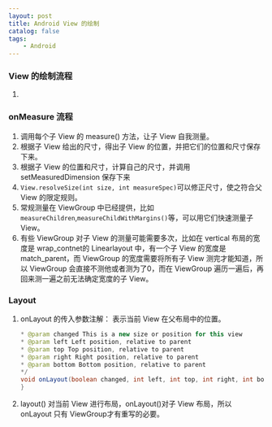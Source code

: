 ```yaml
---
layout: post
title: Android View 的绘制
catalog: false
tags:
    - Android
---
```


### View 的绘制流程

1. 


### onMeasure 流程

1. 调用每个子 View 的 measure()  方法，让子 View 自我测量。
2. 根据子 View 给出的尺寸，得出子 View 的位置，并把它们的位置和尺寸保存下来。
3. 根据子 View 的位置和尺寸，计算自己的尺寸，并调用 setMeasuredDimension 保存下来
4. `View.resolveSize(int size, int measureSpec)`可以修正尺寸，使之符合父 View 的限定规则。
5. 常规测量在 ViewGroup 中已经提供，比如 `measureChildren`,`measureChildWithMargins()`等，可以用它们快速测量子 View。
6. 有些 ViewGroup 对子 View 的测量可能需要多次，比如在 vertical 布局的宽度是 wrap_contnet的 Linearlayout 中，有一个子 View  的宽度是 match_parent，而 ViewGroup 的宽度需要将所有子 View 测完才能知道，所以 ViewGroup 会直接不测他或者测为了0，而在 ViewGroup 遍历一遍后，再回来测一遍之前无法确定宽度的子 View。

### Layout

1. onLayout 的传入参数注解： 表示当前 View 在父布局中的位置。

   ```java
   * @param changed This is a new size or position for this view
   * @param left Left position, relative to parent
   * @param top Top position, relative to parent
   * @param right Right position, relative to parent
   * @param bottom Bottom position, relative to parent
   */
   void onLayout(boolean changed, int left, int top, int right, int bottom){
   }
   ```

2. layout() 对当前 View 进行布局，onLayout()对子 View 布局，所以 onLayout  只有 ViewGroup才有重写的必要。

